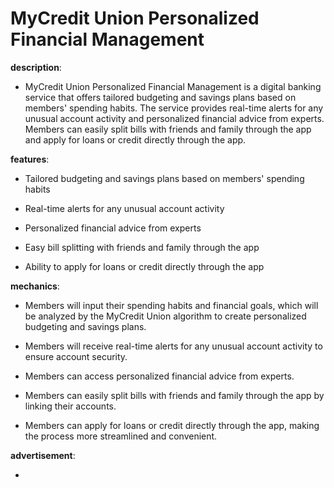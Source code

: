 # MyCredit Union Personalized Financial Management

**description**: 

- MyCredit Union Personalized Financial Management is a digital banking service that offers tailored budgeting and savings plans based on members' spending habits. The service provides real-time alerts for any unusual account activity and personalized financial advice from experts. Members can easily split bills with friends and family through the app and apply for loans or credit directly through the app.

**features**: 

- Tailored budgeting and savings plans based on members' spending habits

- Real-time alerts for any unusual account activity

- Personalized financial advice from experts

- Easy bill splitting with friends and family through the app

- Ability to apply for loans or credit directly through the app

**mechanics**: 

- Members will input their spending habits and financial goals, which will be analyzed by the MyCredit Union algorithm to create personalized budgeting and savings plans.

- Members will receive real-time alerts for any unusual account activity to ensure account security.

- Members can access personalized financial advice from experts.

- Members can easily split bills with friends and family through the app by linking their accounts.

- Members can apply for loans or credit directly through the app, making the process more streamlined and convenient.

**advertisement**: 

- 

